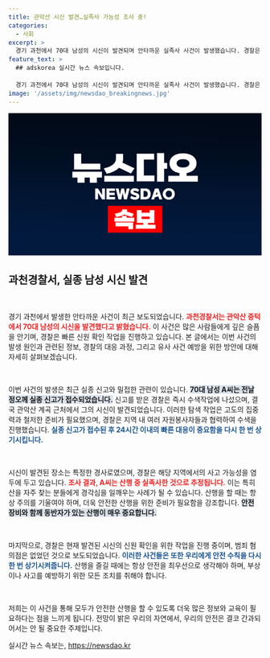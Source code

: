 ```yaml
---
title: 관악산 시신 발견…실족사 가능성 조사 중!
categories:
  - 사회
excerpt: >
  경기 과천에서 70대 남성의 시신이 발견되며 안타까운 실족사 사건이 발생했습니다. 경찰은 실종 신고 후 일대 수색을 진행했으며, 범죄와의 연관성은 없다고 밝혔습니다. 사건의 진상이 궁금하다면 클릭하세요!
feature_text: >
  ## adskorea 실시간 뉴스 속보입니다.

  경기 과천에서 70대 남성의 시신이 발견되며 안타까운 실족사 사건이 발생했습니다. 경찰은 실종 신고 후 일대 수색을 진행했으며, 범죄와의 연관성은 없다고 밝혔습니다. 사건의 진상이 궁금하다면 클릭하세요!
image: '/assets/img/newsdao_breakingnews.jpg'
---
```


<p><img src="/assets/img/newsdao_breakingnews.jpg" alt="adskorea 속보" /></p>

<h2 data-ke-size="size26">과천경찰서, 실종 남성 시신 발견</h2>

<p data-ke-size="size16">&nbsp;</p>

<p>경기 과천에서 발생한 안타까운 사건이 최근 보도되었습니다. <b><span style="color: #ee2323;">과천경찰서는 관악산 중턱에서 70대 남성의 시신을 발견했다고 밝혔습니다.</span></b> 이 사건은 많은 사람들에게 깊은 슬픔을 안기며, 경찰은 빠른 신원 확인 작업을 진행하고 있습니다. 본 글에서는 이번 사건의 발생 원인과 관련된 정보, 경찰의 대응 과정, 그리고 유사 사건 예방을 위한 방안에 대해 자세히 살펴보겠습니다. </p>

<p data-ke-size="size16">&nbsp;</p>

<p>이번 사건의 발생은 최근 실종 신고와 밀접한 관련이 있습니다. <b><span style="background-color: #21538527;">70대 남성 A씨는 전날 정오께 실종 신고가 접수되었습니다.</span></b> 신고를 받은 경찰은 즉시 수색작업에 나섰으며, 결국 관악산 계곡 근처에서 그의 시신이 발견되었습니다. 이러한 탐색 작업은 고도의 집중력과 철저한 준비가 필요했으며, 경찰은 지역 내 여러 자원봉사자들과 협력하여 수색을 진행했습니다. <b><span style="color: #1a5490;">실종 신고가 접수된 후 24시간 이내의 빠른 대응이 중요함을 다시 한 번 상기시킵니다.</span></b> </p>

<p data-ke-size="size16">&nbsp;</p>

<p>시신이 발견된 장소는 특정한 경사로였으며, 경찰은 해당 지역에서의 사고 가능성을 염두에 두고 있습니다. <b><span style="color: #ee2323;">조사 결과, A씨는 산행 중 실족사한 것으로 추정됩니다.</span></b> 이는 특히 산을 자주 찾는 분들에게 경각심을 일깨우는 사례가 될 수 있습니다. 산행을 할 때는 항상 주의를 기울여야 하며, 더욱 안전한 산행을 위한 준비가 필요함을 강조합니다. <b><span style="background-color: #21538527;">안전 장비와 함께 동반자가 있는 산행이 매우 중요합니다.</span></b></p>

<p data-ke-size="size16">&nbsp;</p>

<p>마지막으로, 경찰은 현재 발견된 시신의 신원 확인을 위한 작업을 진행 중이며, 범죄 혐의점은 없었던 것으로 보도되었습니다. <b><span style="color: #1a5490;">이러한 사건들은 또한 우리에게 안전 수칙을 다시 한 번 상기시켜줍니다.</span></b> 산행을 즐길 때에는 항상 안전을 최우선으로 생각해야 하며, 부상이나 사고를 예방하기 위한 모든 조치를 취해야 합니다. </p>

<p data-ke-size="size16">&nbsp;</p>

<p>저희는 이 사건을 통해 모두가 안전한 산행을 할 수 있도록 더욱 많은 정보와 교육이 필요하다는 점을 느끼게 됩니다. 전망이 밝은 우리의 자연에서, 우리의 안전은 결코 간과되어서는 안 될 중요한 주제입니다.</p>
실시간 뉴스 속보는, <a href="https://newsdao.kr" rel="dofollow">https://newsdao.kr</a>


